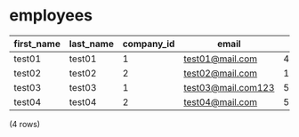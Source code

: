 employees
=========

| first_name | last_name | company_id |       email        |  phone  |
|------------|-----------|------------|--------------------|---------|
| test01     | test01    | 1          | test01@mail.com    | 4182938 |
| test02     | test02    | 2          | test02@mail.com    | 123781  |
| test03     | test03    | 1          | test03@mail.com123 | 51231   |
| test04     | test04    | 2          | test04@mail.com    | 51231   |
(4 rows)

